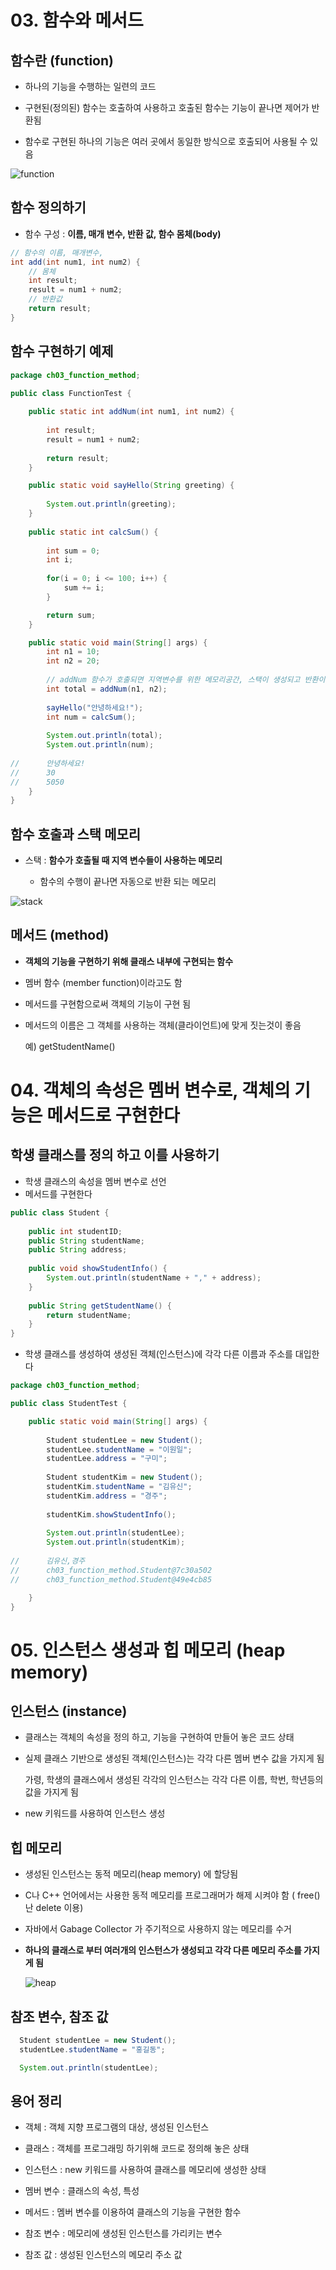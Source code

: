 # 03. 함수와 메서드

## 함수란 (function) 

- 하나의 기능을 수행하는 일련의 코드

- 구현된(정의된) 함수는 호출하여 사용하고 호출된 함수는 기능이 끝나면 제어가 반환됨

- 함수로 구현된 하나의 기능은 여러 곳에서 동일한 방식으로 호출되어 사용될 수 있음

![function](./img/function.png)

## 함수 정의하기

* 함수 구성 : **이름, 매개 변수, 반환 값, 함수 몸체(body)**

```java
// 함수의 이름, 매개변수, 
int add(int num1, int num2) {
    // 몸체
	int result;
	result = num1 + num2;
    // 반환값
	return result;
}
```

## 함수 구현하기 예제

```java
package ch03_function_method;

public class FunctionTest {
	
	public static int addNum(int num1, int num2) {
		
		int result;
		result = num1 + num2;
		
		return result;
	}

	public static void sayHello(String greeting) {
		
		System.out.println(greeting);
	}
	
	public static int calcSum() {
		
		int sum = 0;
		int i;
		
		for(i = 0; i <= 100; i++) {
			sum += i;
		}

		return sum;
	}

	public static void main(String[] args) {
		int n1 = 10;
		int n2 = 20;
		
        // addNum 함수가 호출되면 지역변수를 위한 메모리공간, 스택이 생성되고 반환이 되면 해당 메모리는 사라진다.
		int total = addNum(n1, n2);
		
		sayHello("안녕하세요!");
		int num = calcSum();
		
		System.out.println(total);
		System.out.println(num);
		
//		안녕하세요!
//		30
//		5050
	}
}
```

## 함수 호출과 스택 메모리 

- 스택 : **함수가 호출될 때 지역 변수들이 사용하는 메모리**  

    - 함수의 수행이 끝나면 자동으로 반환 되는 메모리


![stack](./img/stack.PNG)


## 메서드 (method) 

- **객체의 기능을 구현하기 위해 클래스 내부에 구현되는 함수**

- 멤버 함수 (member function)이라고도 함

- 메서드를 구현함으로써 객체의 기능이 구현 됨

- 메서드의 이름은 그 객체를 사용하는 객체(클라이언트)에 맞게 짓는것이 좋음

   예) getStudentName() 


# 04. 객체의 속성은 멤버 변수로, 객체의 기능은 메서드로 구현한다

## 학생 클래스를 정의 하고 이를 사용하기

- 학생 클래스의 속성을 멤버 변수로 선언
-  메서드를 구현한다

```java
public class Student {
	
	public int studentID;
	public String studentName;  
	public String address;
			
	public void showStudentInfo() {
		System.out.println(studentName + "," + address);
	}
	
	public String getStudentName() {
		return studentName;
	}
}
```

- 학생 클래스를 생성하여 생성된 객체(인스턴스)에 각각 다른 이름과 주소를 대입한다

```java
package ch03_function_method;

public class StudentTest {

	public static void main(String[] args) {
		
		Student studentLee = new Student();
		studentLee.studentName = "이원일";
		studentLee.address = "구미";
		
		Student studentKim = new Student();
		studentKim.studentName = "김유신";
		studentKim.address = "경주";
		
		studentKim.showStudentInfo();
		
		System.out.println(studentLee);
		System.out.println(studentKim);
		
//		김유신,경주
//		ch03_function_method.Student@7c30a502
//		ch03_function_method.Student@49e4cb85

	}
}
```


# 05. 인스턴스 생성과 힙 메모리 (heap memory)

## 인스턴스 (instance)

- 클래스는 객체의 속성을 정의 하고, 기능을 구현하여 만들어 놓은 코드 상태

- 실제 클래스 기반으로 생성된 객체(인스턴스)는 각각 다른 멤버 변수 값을 가지게 됨 
  
  가령, 학생의 클래스에서 생성된 각각의 인스턴스는 각각 다른 이름, 학번, 학년등의 값을 가지게 됨

- new 키워드를 사용하여 인스턴스 생성


## 힙 메모리

- 생성된 인스턴스는 동적 메모리(heap memory) 에 할당됨 

- C나 C++ 언어에서는 사용한 동적 메모리를 프로그래머가 해제 시켜야 함 ( free() 난 delete 이용)

- 자바에서 Gabage Collector 가 주기적으로 사용하지 않는 메모리를 수거 

- **하나의 클래스로 부터 여러개의 인스턴스가 생성되고 각각 다른 메모리 주소를 가지게 됨**
   
   ![heap](./img/heap.PNG)

## 참조 변수, 참조 값

```java
  Student studentLee = new Student();
  studentLee.studentName = "홍길동";

  System.out.println(studentLee);
```

## 용어 정리

* 객체 : 객체 지향 프로그램의 대상, 생성된 인스턴스

* 클래스 : 객체를 프로그래밍 하기위해 코드로 정의해 놓은 상태

* 인스턴스 : new 키워드를 사용하여 클래스를 메모리에 생성한 상태

* 멤버 변수 : 클래스의 속성, 특성

* 메서드 : 멤버 변수를 이용하여 클래스의 기능을 구현한 함수

* 참조 변수 : 메모리에 생성된 인스턴스를 가리키는 변수

* 참조 값 : 생성된 인스턴스의 메모리 주소 값

